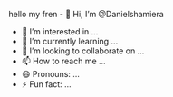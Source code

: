 hello my fren - 👋 Hi, I’m @Danielshamiera
- 👀 I’m interested in ...
- 🌱 I’m currently learning ...
- 💞️ I’m looking to collaborate on ...
- 📫 How to reach me ...
- 😄 Pronouns: ...
- ⚡ Fun fact: ...

<!---
Danielshamiera/Danielshamiera is a ✨ special ✨ repository because its `README.md` (this file) appears on your GitHub profile.
You can click the Preview link to take a look at your changes.
--->

